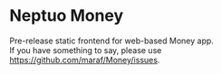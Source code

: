 # Neptuo Money
Pre-release static frontend for web-based Money app. <br>
If you have something to say, please use https://github.com/maraf/Money/issues.
